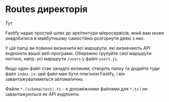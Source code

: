 <!-- # Routes Folder -->
# Routes директорія

Тут 

Fastify надає простий шлях до архітектури мікросервісів, який вам може знадобитися в майбутньому самостійно розгорнути деякі з них.

У цій папці ви повинні визначити всі маршрути, які визначають API ендпоінти
вашої веб-програми. Обережно групуйте свої маршрути логічно,
напр. усі маршрути `/users` у файлі `users.js`.

Якщо один файл стає занадто великим, створіть папку та додайте туди файл `index.js`:
цей файл має бути плагіном Fastify, і він завантажуватиметься автоматично.

Файли `*.(schema|test).ts` - є допоміжними файлами для `*.ts` і не завантажуються як API ендпоінти.